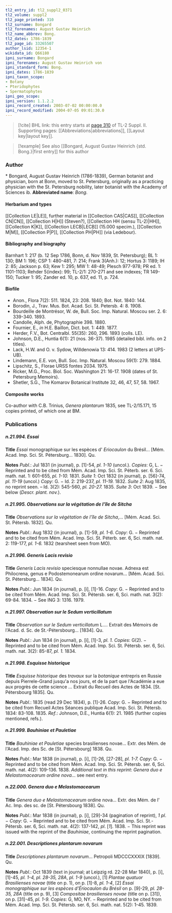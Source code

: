 ```yaml
---
tl2_entry_id: tl2_suppl2_0371
tl2_volume: suppl2
tl2_page_printed: 310
tl2_surname: Bongard
tl2_forenames: August Gustav Heinrich
tl2_name_abbrev: Bong.
tl2_dates: 1786-1839
tl2_page_id: 33265507
author_lsid: 12354-1
wikidata_id: Q66180
ipni_surname: Bongard
ipni_forenames: August Gustav Heinrich von
ipni_standard_form: Bong.
ipni_dates: 1786-1839
ipni_taxon_scope: 
- Botany
- Pteridophytes
- Spermatophytes
ipni_geo_scope: 
ipni_version: 1.1.2.2
ipni_record_created: 2003-07-02 00:00:00.0
ipni_record_modified: 2004-07-05 09:01:30.0
---
```



> [!cite] BHL link: this entry starts at [page 310](https://www.biodiversitylibrary.org/page/33265507) of TL-2 Suppl. II.
> Supporting pages: [[Abbreviations|abbreviations]], [[Layout key|layout key]].

> [!example] See also [[Bongard, August Gustav Heinrich {std. Bong.}|first entry]] for this author

### Author

\* Bongard, August Gustav Heinrich (1786-1839), German botanist and physician, born at Bonn, moved to St. Petersburg, originally as a practicing physician with the St. Petersburg nobility, later botanist with the Academy of Sciences ib. 
**Abbreviated name**: *Bong.*

#### Herbarium and types

[[Collection LE|LE]], further material in [[Collection CAS|CAS]], [[Collection CN|CN]], [[Collection H|H]] (Steven?), [[Collection HH (sensu TL-2)|HH]], [[Collection K|K]], [[Collection LECB|LECB]] (15.000 specim.), [[Collection M|M]], [[Collection P|P]], [[Collection PH|PH]] (via Ledebour).

#### Bibliography and biography

Barnhart 1: 217 (b. 12 Sep 1786, Bonn, d. Nov 1839, St. Petersburg); BL 1: 130; BM 1: 196; CSP 1: 480-481, 7: 214; Frank 3(Anh.): 12; Hortus 3: 1189; IH 2: 85; Jackson p. 63; Kew 1: 295; MW 1: 48-49; Plesch 977-978; PR ed. 1: 1101-1103; Rehder 5(index): 99; TL-2/1: 270-271 and see indexes; TR 149-150; Tucker 1: 95; Zander ed. 10, p. 637, ed. 11, p. 724.

#### Biofile

- Anon., Flora 7(2): 511. 1824, 23: 208. 1840; Bot. Not. 1840: 144.
- Borodin, J., Trav. Mus. Bot. Acad. Sci. St. Petersb. 4: 8. 1908.
- Bourdeille de Montrésor, W. de, Bull. Soc. Imp. Natural. Moscou ser. 2. 6: 339-340. 1893.
- Candolle, Alph. de, Phytographie 398. 1880.
- Fournier, E., *in* H.E. Baillon, Dict. bot. 1: 449. 1877.
- Herder, F.V., Bot. Centralbl. 55(35): 260, 296. 1893 (colls. LE).
- Johnson, D.E., Huntia 6(1): 21 (nos. 36-37). 1985 (detailed bibl. info. on 2 titles).
- Lack, H.W. and O. v. Sydow, Willdenowia 13: 414. 1983 (2 letters at UPS-UB).
- Lindemann, E.E. von, Bull. Soc. Imp. Natural. Moscou 59(1): 279. 1884.
- Lipschitz, S., Florae URSS fontes 2034. 1975.
- Ricker, M.G., Proc. Biol. Soc. Washington 21: 16-17. 1908 (dates of St. Petersburg Memoirs).
- Shetler, S.G., The Komarov Botanical Institute 32, 46, 47, 57, 58. 1967.

#### Composite works

Co-author with C.B. Trinius, *Genera plantarum* 1835, see TL-2/15.171, 15 copies printed, of which one at BM.

### Publications

##### n.21.994. Essai

**Title**
*Essai* monographique sur les espèces d' *Eriocaulon* du Brésil... \[Mém. Acad. Imp. Sci. St. Pétersburg... 1830\]. Qu.

**Notes**
*Publ*.: Jul 1831 (in journal), p. \[1\]-54, *pl. 1-10* (uncol.). *Copies*: G, L. − Reprinted and to be cited from Mém. Acad. Imp. Sci. St. Péterb. ser. 6. Sci. math. nat. 1: 601-655, *pl. 1-10.* 1831.
*Suite 1*: Oct 1832 (in journal), p. \[56\]-74, *pl. 11-19* (uncol.) *Copy*: G. − Id. 2: 219-237, *pl. 11-19.* 1832.
*Suite 2*: Aug 1835, no reprint seen. – Id. 3(2): 545-560, *pl. 20-27.* 1835.
*Suite 3*: Oct 1839. − See below (*Descr. plant. nov.*).

##### n.21.995. Observations sur la végétation de l'île de Sitcha

**Title**
*Observations sur la végétation de l'île de Sitcha*,... \[Mém. Acad. Sci. St. Pétersb. 1832\]. Qu.

**Notes**
*Publ*.: Aug 1832 (in journal), p. \[1\]-59, *pl. 1-6.* *Copy*: G. − Reprinted and to be cited from Mém. Acad. Imp. Sci. St. Péterb. ser. 6, Sci. math. nat. 2: 119-177, *pl. 1-6.* 1832 (tearsheet seen from MO).

##### n.21.996. Generis Lacis revisio

**Title**
*Generis Lacis revisio* speciesque nonnullae novae. Adnexa est Philocrena, genus e Podostemonearum ordine novarum... \[Mém. Acad. Sci. St. Pétersburg... 1834\]. Qu.

**Notes**
*Publ*.: Jun 1834 (in journal), p. \[i\], \[1\]-16. *Copy*: G. − Reprinted and to be cited from Mém. Acad. Imp. Sci. St. Pétersb. ser. 6, Sci. math. nat. 3(2): 69-84. 1834. − See ING 3: 1316. 1979.

##### n.21.997. Observation sur le Sedum verticillatum

**Title**
*Observation sur le Sedum verticillatum* L.... Extrait des Mémoirs de l'Acad. d. Sc. de St.-Pétersbourg... \[1834\]. Qu.

**Notes**
*Publ*.: Jun 1834 (in journal), p. \[i\], \[1\]-3, *pl. 1.* *Copies*: G(2). − Reprinted and to be cited from Mém. Acad. Imp. Sci. St. Pétersb. ser. 6, Sci. math. nat. 3(2): 85-87, *pl. 1.* 1834.

##### n.21.998. Esquisse historique

**Title**
*Esquisse historique* des *travaux* sur la *botanique* entrepris en Russie depuis Pierrele-Grand jusqu'a nos jours, et de la part que l'Académie a eue aux progrès de cette science ... Extrait du Recueil des Actes de 1834. \[St. Pétersbourg 1835\]. Qu.

**Notes**
*Publ*.: 1835 (read 29 Dec 1834), p. \[1\]-26. *Copy*: G. − Reprinted and to be cited from Recueil Actes Séances publique Acad. Imp. Sci. St. Pétersb. 1834: 83-108. 1835.
*Ref*.: Johnson, D.E., Huntia 6(1): 21. 1985 (further copies mentioned, refs.).

##### n.21.999. Bauhiniae et Pauletiae

**Title**
*Bauhiniae et Pauletiae* species brasilienses novae... Extr. des Mém. de l'Acad. Imp. des Sc. de \[St. Pétersbourg\] 1838. Qu.

**Notes**
*Publ*.: Mar 1838 (in journal), p. \[i\], \[1\]-26, \[27-28\], *pl. 1-7.* *Copy*: G. − Reprinted and to be cited from Mém. Acad. Imp. Sci. St. Pétersb. ser. 6, Sci. math. nat. 4(2): 109-136. 1838.
*Additional text in this reprint*: *Genera duo e Melastomacearum ordine nova*... see next entry.

##### n.22.000. Genera duo e Melastomacearum

**Title**
*Genera duo e Melastomacearum* ordine nova... Extr. des Mém. de l' Ac. Imp. des sc. de \[St. Pétersbourg 1838\]. Qu.

**Notes**
*Publ*.: Mar 1838 (in journal), p. \[i\], \[29\]-34 (pagination of reprint), *1 pl*. − *Copy*: G. − Reprinted and to be cited from Mém. Acad. Imp. Sci. St.-Pétersb. ser. 6, Sci. math. nat. 4(2): 137-142, *pl*. \[*1*\]. 1838. − This reprint was issued with the reprint of the *Bauhiniae*, continuing the reprint pagination.

##### n.22.001. Descriptiones plantarum novarum

**Title**
*Descriptiones plantarum novarum*... Petropoli MDCCCXXXIX \[1839\]. Qu.

**Notes**
*Publ*.: Oct 1839 (text in journal; at Leipzig rd. 22-28 Mar 1840), p. \[i\], \[1\]-45, *pl. 1-4, pl. 28-35, 28A*, *pl. 1-9* (uncol.), \[1\] *Plantae quatuor Brasilienses novae* (title on p. 1), on p. \[1\]-8, *pl. 1-4*, \[2\] *Essai monographique sur les espèces d'Ériocaulon du Brésil* on p. \[9\]-29, *pl. 28-35, 28A* (title on p. 9), \[3\] *Compositae brasilienses novae* (title on p. \[31\]), on p. \[31\]-45, *pl. 1-9.* *Copies*: G, MO, NY. − Reprinted and to be cited from Mém. Acad. Imp. Sci. St. Pétersb. ser. 6, Sci. math. nat. 5(2): 1-45. 1839.

